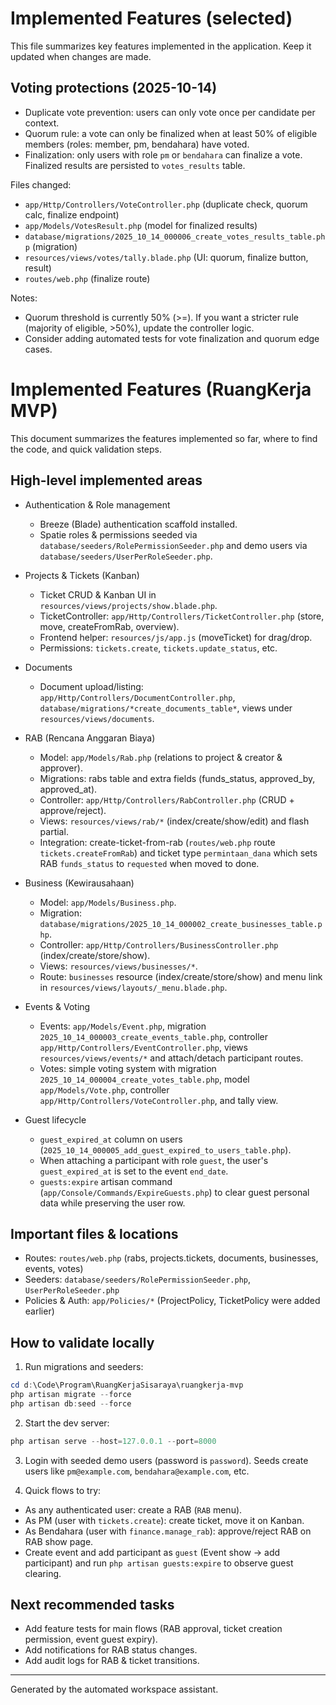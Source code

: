 # Implemented Features (selected)

This file summarizes key features implemented in the application. Keep it updated when changes are made.

## Voting protections (2025-10-14)
- Duplicate vote prevention: users can only vote once per candidate per context.
- Quorum rule: a vote can only be finalized when at least 50% of eligible members (roles: member, pm, bendahara) have voted.
- Finalization: only users with role `pm` or `bendahara` can finalize a vote. Finalized results are persisted to `votes_results` table.

Files changed:
- `app/Http/Controllers/VoteController.php` (duplicate check, quorum calc, finalize endpoint)
- `app/Models/VotesResult.php` (model for finalized results)
- `database/migrations/2025_10_14_000006_create_votes_results_table.php` (migration)
- `resources/views/votes/tally.blade.php` (UI: quorum, finalize button, result)
- `routes/web.php` (finalize route)

Notes:
- Quorum threshold is currently 50% (>=). If you want a stricter rule (majority of eligible, >50%), update the controller logic.
- Consider adding automated tests for vote finalization and quorum edge cases.
# Implemented Features (RuangKerja MVP)

This document summarizes the features implemented so far, where to find the code, and quick validation steps.

## High-level implemented areas

- Authentication & Role management
  - Breeze (Blade) authentication scaffold installed.
  - Spatie roles & permissions seeded via `database/seeders/RolePermissionSeeder.php` and demo users via `database/seeders/UserPerRoleSeeder.php`.

- Projects & Tickets (Kanban)
  - Ticket CRUD & Kanban UI in `resources/views/projects/show.blade.php`.
  - TicketController: `app/Http/Controllers/TicketController.php` (store, move, createFromRab, overview).
  - Frontend helper: `resources/js/app.js` (moveTicket) for drag/drop.
  - Permissions: `tickets.create`, `tickets.update_status`, etc.

- Documents
  - Document upload/listing: `app/Http/Controllers/DocumentController.php`, `database/migrations/*create_documents_table*`, views under `resources/views/documents`.

- RAB (Rencana Anggaran Biaya)
  - Model: `app/Models/Rab.php` (relations to project & creator & approver).
  - Migrations: rabs table and extra fields (funds_status, approved_by, approved_at).
  - Controller: `app/Http/Controllers/RabController.php` (CRUD + approve/reject).
  - Views: `resources/views/rab/*` (index/create/show/edit) and flash partial.
  - Integration: create-ticket-from-rab (`routes/web.php` route `tickets.createFromRab`) and ticket type `permintaan_dana` which sets RAB `funds_status` to `requested` when moved to done.

- Business (Kewirausahaan)
  - Model: `app/Models/Business.php`.
  - Migration: `database/migrations/2025_10_14_000002_create_businesses_table.php`.
  - Controller: `app/Http/Controllers/BusinessController.php` (index/create/store/show).
  - Views: `resources/views/businesses/*`.
  - Route: `businesses` resource (index/create/store/show) and menu link in `resources/views/layouts/_menu.blade.php`.

- Events & Voting
  - Events: `app/Models/Event.php`, migration `2025_10_14_000003_create_events_table.php`, controller `app/Http/Controllers/EventController.php`, views `resources/views/events/*` and attach/detach participant routes.
  - Votes: simple voting system with migration `2025_10_14_000004_create_votes_table.php`, model `app/Models/Vote.php`, controller `app/Http/Controllers/VoteController.php`, and tally view.

- Guest lifecycle
  - `guest_expired_at` column on users (`2025_10_14_000005_add_guest_expired_to_users_table.php`).
  - When attaching a participant with role `guest`, the user's `guest_expired_at` is set to the event `end_date`.
  - `guests:expire` artisan command (`app/Console/Commands/ExpireGuests.php`) to clear guest personal data while preserving the user row.

## Important files & locations

- Routes: `routes/web.php` (rabs, projects.tickets, documents, businesses, events, votes)
- Seeders: `database/seeders/RolePermissionSeeder.php`, `UserPerRoleSeeder.php`
- Policies & Auth: `app/Policies/*` (ProjectPolicy, TicketPolicy were added earlier)

## How to validate locally

1. Run migrations and seeders:

```powershell
cd d:\Code\Program\RuangKerjaSisaraya\ruangkerja-mvp
php artisan migrate --force
php artisan db:seed --force
```

2. Start the dev server:

```powershell
php artisan serve --host=127.0.0.1 --port=8000
```

3. Login with seeded demo users (password is `password`). Seeds create users like `pm@example.com`, `bendahara@example.com`, etc.

4. Quick flows to try:
- As any authenticated user: create a RAB (`RAB` menu).
- As PM (user with `tickets.create`): create ticket, move it on Kanban.
- As Bendahara (user with `finance.manage_rab`): approve/reject RAB on RAB show page.
- Create event and add participant as `guest` (Event show -> add participant) and run `php artisan guests:expire` to observe guest clearing.

## Next recommended tasks
- Add feature tests for main flows (RAB approval, ticket creation permission, event guest expiry).
- Add notifications for RAB status changes.
- Add audit logs for RAB & ticket transitions.

---
Generated by the automated workspace assistant.
